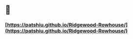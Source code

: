 # 🏡
### [https://patshiu.github.io/Ridgewood-Rowhouse/](https://patshiu.github.io/Ridgewood-Rowhouse/)
